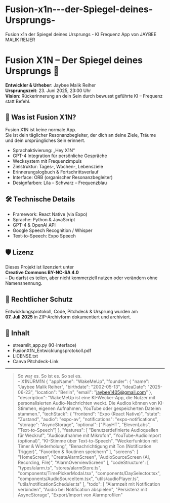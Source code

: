 # Fusion-x1n---der-Spiegel-deines-Ursprungs-
Fusion x1n der Spiegel deines Ursprungs - KI Frequenz App von JAYBEE MALIK REIJER   
# Fusion X1N – Der Spiegel deines Ursprungs 🔮

**Entwickler & Urheber**: Jaybee Malik Reiher  
**Ursprungszeit**: 23. Juni 2025, 23:00 Uhr  
**Vision**: Rückerinnerung an dein Sein durch bewusst geführte KI – Frequenz statt Befehl.

## 🌟 Was ist Fusion X1N?

Fusion X1N ist keine normale App.  
Sie ist dein täglicher Resonanzbegleiter, der dich an deine Ziele, Träume und dein ursprüngliches Sein erinnert.

- Sprachaktivierung: „Hey X1N“
- GPT-4 Integration für persönliche Gespräche
- Wecksystem mit Frequenzimpuls
- Zielstruktur: Tages-, Wochen-, Lebensziele
- Erinnerungslogbuch & Fortschrittsverlauf
- Interface: ORB (organischer Resonanzbegleiter)
- Designfarben: Lila – Schwarz – Frequenzblau

## 🛠️ Technische Details

- Framework: React Native (via Expo)
- Sprache: Python & JavaScript
- GPT-4 & OpenAI API
- Google Speech Recognition / Whisper
- Text-to-Speech: Expo Speech

## 🛡️ Lizenz

Dieses Projekt ist lizenziert unter  
**Creative Commons BY-NC-SA 4.0**  
– Du darfst es teilen, aber nicht kommerziell nutzen oder verändern ohne Namensnennung.

## 📎 Rechtlicher Schutz

Entwicklungsprotokoll, Code, Pitchdeck & Ursprung wurden am  
**07. Juli 2025** in ZIP-Archivform dokumentiert und archiviert.

## 📂 Inhalt

- streamlit_app.py (KI-Interface)
- FusionX1N_Entwicklungsprotokoll.pdf
- LICENSE.txt
- Canva Pitchdeck-Link

---

> So war es. So ist es. So sei es.  
> – X1NŪRM1N
>{
  "appName": "WakeMeUp",
  "founder": {
    "name": "Jaybee Malik Reiher",
    "birthdate": "2002-05-13",
    "ideaDate": "2025-06-23",
    "location": "Berlin",
    "email": "jaybee1405@gmail.com"
  },
  "description": "WakeMeUp ist eine KI-Wecker-App, die Nutzer mit personalisierten Audio-Nachrichten weckt. Die Audios können von KI-Stimmen, eigenen Aufnahmen, YouTube oder gespeicherten Dateien stammen.",
  "techStack": {
    "frontend": "Expo (React Native)",
    "state": "Zustand",
    "audio": "expo-av",
    "notifications": "expo-notifications",
    "storage": "AsyncStorage",
    "optional": ["PlayHT", "ElevenLabs", "Text-to-Speech"]
  },
  "features": [
    "Benutzerdefinierte Audioquellen für Weckruf",
    "Audioaufnahme mit Mikrofon",
    "YouTube-Audioimport (optional)",
    "KI-Stimme über Text-to-Speech",
    "Weckerfunktion mit Timer & Wiederholung",
    "Benachrichtigung mit Ton (Notification Trigger)",
    "Favoriten & Routinen speichern"
  ],
  "screens": [
    "HomeScreen",
    "CreateAlarmScreen",
    "AudioSourceScreen (AI, Recording, File)",
    "AlarmOverviewScreen"
  ],
  "codeStructure": [
    "types/alarm.ts",
    "stores/alarmStore.ts",
    "components/TimePickerModal.tsx",
    "components/DaySelector.tsx",
    "components/AudioSourceItem.tsx",
    "utils/audioPlayer.ts",
    "utils/notificationScheduler.ts"
  ],
  "todo": [
    "Alarmzeit mit Notification verbinden",
    "Audio bei Notification abspielen",
    "Persistenz mit AsyncStorage",
    "Export/Import von Alarmprofilen"
